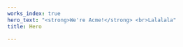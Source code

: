 ```yaml
---
works_index: true
hero_text: "<strong>We're Acme!</strong> <br>Lalalala"
title: Hero

---
```

<Hero :text="$page.frontmatter.hero_text" />
<WorksList />